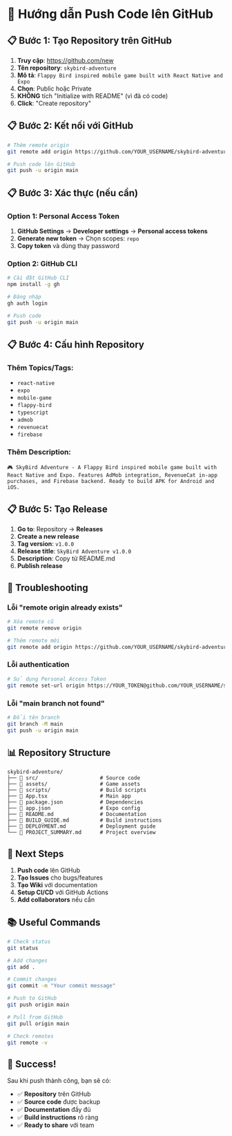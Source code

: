 # 🚀 Hướng dẫn Push Code lên GitHub

## 📋 Bước 1: Tạo Repository trên GitHub

1. **Truy cập**: https://github.com/new
2. **Tên repository**: `skybird-adventure`
3. **Mô tả**: `Flappy Bird inspired mobile game built with React Native and Expo`
4. **Chọn**: Public hoặc Private
5. **KHÔNG** tích "Initialize with README" (vì đã có code)
6. **Click**: "Create repository"

## 📋 Bước 2: Kết nối với GitHub

```bash
# Thêm remote origin
git remote add origin https://github.com/YOUR_USERNAME/skybird-adventure.git

# Push code lên GitHub
git push -u origin main
```

## 📋 Bước 3: Xác thực (nếu cần)

### Option 1: Personal Access Token
1. **GitHub Settings** → **Developer settings** → **Personal access tokens**
2. **Generate new token** → Chọn scopes: `repo`
3. **Copy token** và dùng thay password

### Option 2: GitHub CLI
```bash
# Cài đặt GitHub CLI
npm install -g gh

# Đăng nhập
gh auth login

# Push code
git push -u origin main
```

## 📋 Bước 4: Cấu hình Repository

### Thêm Topics/Tags:
- `react-native`
- `expo`
- `mobile-game`
- `flappy-bird`
- `typescript`
- `admob`
- `revenuecat`
- `firebase`

### Thêm Description:
```
🎮 SkyBird Adventure - A Flappy Bird inspired mobile game built with React Native and Expo. Features AdMob integration, RevenueCat in-app purchases, and Firebase backend. Ready to build APK for Android and iOS.
```

## 📋 Bước 5: Tạo Release

1. **Go to**: Repository → **Releases**
2. **Create a new release**
3. **Tag version**: `v1.0.0`
4. **Release title**: `SkyBird Adventure v1.0.0`
5. **Description**: Copy từ README.md
6. **Publish release**

## 🔧 Troubleshooting

### Lỗi "remote origin already exists"
```bash
# Xóa remote cũ
git remote remove origin

# Thêm remote mới
git remote add origin https://github.com/YOUR_USERNAME/skybird-adventure.git
```

### Lỗi authentication
```bash
# Sử dụng Personal Access Token
git remote set-url origin https://YOUR_TOKEN@github.com/YOUR_USERNAME/skybird-adventure.git
```

### Lỗi "main branch not found"
```bash
# Đổi tên branch
git branch -M main
git push -u origin main
```

## 📊 Repository Structure

```
skybird-adventure/
├── 📁 src/                    # Source code
├── 📁 assets/                 # Game assets
├── 📁 scripts/                # Build scripts
├── 📄 App.tsx                 # Main app
├── 📄 package.json            # Dependencies
├── 📄 app.json                # Expo config
├── 📄 README.md               # Documentation
├── 📄 BUILD_GUIDE.md          # Build instructions
├── 📄 DEPLOYMENT.md           # Deployment guide
└── 📄 PROJECT_SUMMARY.md      # Project overview
```

## 🎯 Next Steps

1. **Push code** lên GitHub
2. **Tạo Issues** cho bugs/features
3. **Tạo Wiki** với documentation
4. **Setup CI/CD** với GitHub Actions
5. **Add collaborators** nếu cần

## 📚 Useful Commands

```bash
# Check status
git status

# Add changes
git add .

# Commit changes
git commit -m "Your commit message"

# Push to GitHub
git push origin main

# Pull from GitHub
git pull origin main

# Check remotes
git remote -v
```

## 🎉 Success!

Sau khi push thành công, bạn sẽ có:
- ✅ **Repository** trên GitHub
- ✅ **Source code** được backup
- ✅ **Documentation** đầy đủ
- ✅ **Build instructions** rõ ràng
- ✅ **Ready to share** với team
